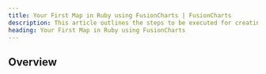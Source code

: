```yaml
---
title: Your First Map in Ruby using FusionCharts | FusionCharts
description: This article outlines the steps to be executed for creating your first map using the ruby-on-rails.
heading: Your First Map in Ruby using FusionCharts
---
```


## Overview